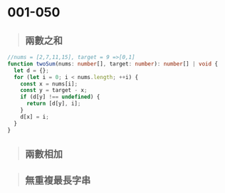 # 001-050

> ## 兩數之和

```Typescript
//nums = [2,7,11,15], target = 9 =>[0,1]
function twoSum(nums: number[], target: number): number[] | void {
  let d = {};
  for (let i = 0; i < nums.length; ++i) {
    const x = nums[i];
    const y = target - x;
    if (d[y] !== undefined) {
      return [d[y], i];
    }
    d[x] = i;
  }
}
```

> ## 兩數相加

> ## 無重複最長字串
